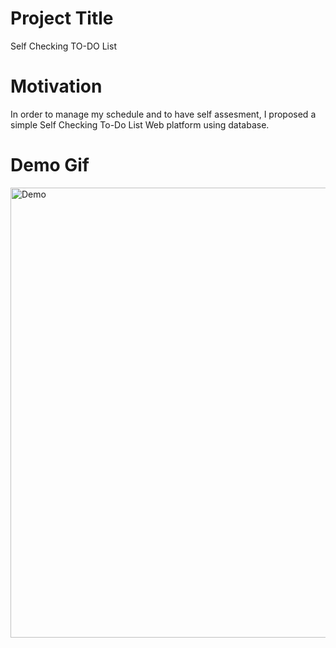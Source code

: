 Project Title
==============
Self Checking TO-DO List 

Motivation
===============
In order to manage my schedule and to have self assesment, I proposed a simple Self Checking To-Do List Web platform using database. 

Demo Gif
=============

<img width="720" alt="Demo" src="https://user-images.githubusercontent.com/87460971/186945499-22d188fe-7707-444c-833d-78b371d39662.gif">

